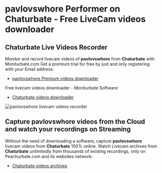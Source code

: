 # pavlovswhore Performer on Chaturbate - Free LiveCam videos downloader

## Chaturbate Live Videos Recorder

Monitor and record livecam videos of **pavlovswhore** from **Chaturbate** with Moniturbate.com
Get a premium trial for free by just and only registering with your Email address:
* [pavlovswhore Premium videos downloader](https://moniturbate.com/request-demo-licence-key.html)

Free livecam videos downloader - Moniturbate Software:
* [Chaturbate videos downloader](https://moniturbate.com/moniturbate-download-software.html)

![pavlovswhore livecam videos recorder](https://peachurnet.com/templates/moniturbate-software.png)


## Capture pavlovswhore videos from the Cloud and watch your recordings on Streaming

Without the need of downloading a software, capture **pavlovswhore** livecam videos from **Chaturbate** 100% online.
Watch Livecam archives from **Chaturbate** unlimitedly from thousands of existing recordings, only on Peachurbate.com and its websites network:
* [Chaturbate videos archives](https://peachurnet.com/)